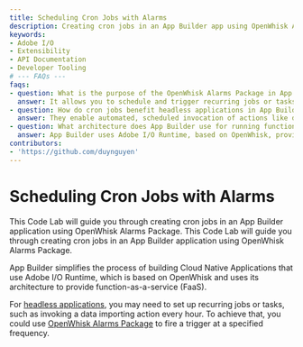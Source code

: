 ```yaml
---
title: Scheduling Cron Jobs with Alarms
description: Creating cron jobs in an App Builder app using OpenWhisk Alarms Package.
keywords:
- Adobe I/O
- Extensibility
- API Documentation
- Developer Tooling
# --- FAQs ---
faqs:
- question: What is the purpose of the OpenWhisk Alarms Package in App Builder?
  answer: It allows you to schedule and trigger recurring jobs or tasks using cron-like triggers in your App Builder app.
- question: How do cron jobs benefit headless applications in App Builder?
  answer: They enable automated, scheduled invocation of actions like data imports or maintenance tasks without manual intervention.
- question: What architecture does App Builder use for running functions?
  answer: App Builder uses Adobe I/O Runtime, based on OpenWhisk, providing function-as-a-service (FaaS) capabilities.
contributors:
- 'https://github.com/duynguyen'
---
```

# Scheduling Cron Jobs with Alarms

This Code Lab will guide you through creating cron jobs in an App Builder application using OpenWhisk Alarms Package. 
This Code Lab will guide you through creating cron jobs in an App Builder application using OpenWhisk Alarms Package. 

App Builder simplifies the process of building Cloud Native Applications that use Adobe I/O Runtime, which is based on OpenWhisk and uses its architecture to provide function-as-a-service (FaaS). 

For [headless applications](../../guides/app_builder_guides/architecture_overview/architecture-overview.md#headless-applications), you may need to set up recurring jobs or tasks, such as invoking a data importing action every hour. To achieve that, you could use [OpenWhisk Alarms Package](https://github.com/apache/openwhisk-package-alarms) to fire a trigger at a specified frequency. 
